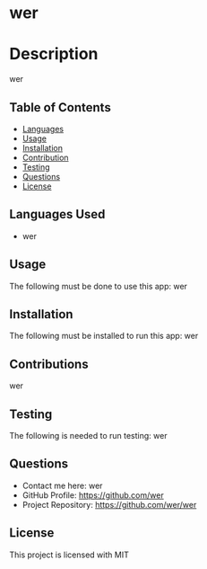 # wer
  

  # Description
  wer

  ## Table of Contents

  * [Languages](#Languages)
  * [Usage](#Usage)
  * [Installation](#Installation)
  * [Contribution](#Contributions)
  * [Testing](#Testing)
  * [Questions](#Questions)
  * [License](#License)

  ## Languages Used
  * wer



  ## Usage
  The following must be done to use this app: wer

  ## Installation
  The following must be installed to run this app: wer

  ## Contributions
  wer

  ## Testing
  The following is needed to run testing: wer

  ## Questions
  * Contact me here: wer
  * GitHub Profile: https://github.com/wer
  * Project Repository: https://github.com/wer/wer

  ## License
  This project is licensed with MIT
  
  
  